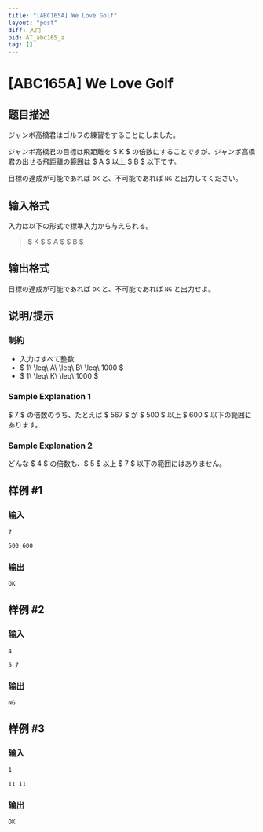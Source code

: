 ```yaml
---
title: "[ABC165A] We Love Golf"
layout: "post"
diff: 入门
pid: AT_abc165_a
tag: []
---
```


# [ABC165A] We Love Golf

## 题目描述

[problemUrl]: https://atcoder.jp/contests/abc165/tasks/abc165_a

ジャンボ高橋君はゴルフの練習をすることにしました。

ジャンボ高橋君の目標は飛距離を $ K $ の倍数にすることですが、ジャンボ高橋君の出せる飛距離の範囲は $ A $ 以上 $ B $ 以下です。

目標の達成が可能であれば `OK` と、不可能であれば `NG` と出力してください。

## 输入格式

入力は以下の形式で標準入力から与えられる。

> $ K $ $ A $ $ B $

## 输出格式

目標の達成が可能であれば `OK` と、不可能であれば `NG` と出力せよ。

## 说明/提示

### 制約

- 入力はすべて整数
- $ 1\ \leq\ A\ \leq\ B\ \leq\ 1000 $
- $ 1\ \leq\ K\ \leq\ 1000 $

### Sample Explanation 1

$ 7 $ の倍数のうち、たとえば $ 567 $ が $ 500 $ 以上 $ 600 $ 以下の範囲にあります。

### Sample Explanation 2

どんな $ 4 $ の倍数も、$ 5 $ 以上 $ 7 $ 以下の範囲にはありません。

## 样例 #1

### 输入

```
7
500 600
```

### 输出

```
OK
```

## 样例 #2

### 输入

```
4
5 7
```

### 输出

```
NG
```

## 样例 #3

### 输入

```
1
11 11
```

### 输出

```
OK
```


